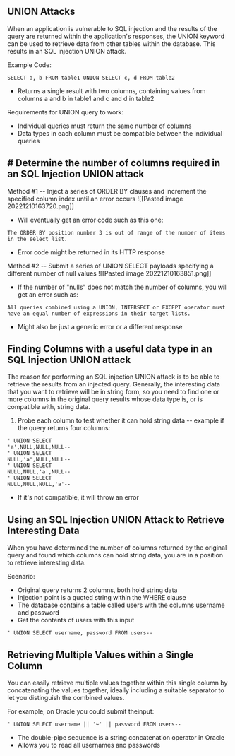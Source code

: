 
## UNION Attacks

When an application is vulnerable to SQL injection and the results of the query are returned within the application's responses, the UNION keyword can be used to retrieve data from other tables within the database. This results in an SQL injection UNION attack.

Example Code:
```
SELECT a, b FROM table1 UNION SELECT c, d FROM table2
```

- Returns a single result with two columns, containing values from columns a and b in table1 and c and d in table2

Requirements for UNION query to work:
- Individual queries must return the same number of columns
- Data types in each column must be compatible between the individual queries

## # Determine the number of columns required in an SQL Injection UNION attack

Method #1 -- Inject a series of ORDER BY clauses and increment the specified column index until an error occurs
![[Pasted image 20221210163720.png]]
- Will eventually get an error code such as this one:
```
The ORDER BY position number 3 is out of range of the number of items in the select list.
```
- Error code might be returned in its HTTP response

Method #2 -- Submit a series of UNION SELECT payloads specifying a different number of null values
![[Pasted image 20221210163851.png]]
- If the number of "nulls" does not match the number of columns, you will get an error such as:
```
All queries combined using a UNION, INTERSECT or EXCEPT operator must have an equal number of expressions in their target lists.
```
- Might also be just a generic error or a different response


##  Finding Columns with a useful data type in an SQL Injection UNION attack

The reason for performing an SQL injection UNION attack is to be able to retrieve the results from an injected query.
Generally, the interesting data that you want to retrieve will be in string form, so you need to find one or more columns in the original query results whose data type is, or is compatible with, string data.

1. Probe each column to test whether it can hold string data -- example if the query returns four columns:
```
' UNION SELECT
'a',NULL,NULL,NULL--
' UNION SELECT
NULL,'a',NULL,NULL--
' UNION SELECT
NULL,NULL,'a',NULL--
' UNION SELECT
NULL,NULL,NULL,'a'--
```
- If it's not compatible, it will throw an error


##  Using an SQL Injection UNION Attack to Retrieve Interesting Data

When you have determined the number of columns returned by the original query and found which columns can hold string data, you are in a position to retrieve interesting data.

Scenario:
- Original query returns 2 columns, both hold string data
- Injection point is a quoted string within the WHERE clause
- The database contains a table called users with the columns username and password
- Get the contents of users with this input
```
' UNION SELECT username, password FROM users--
```


## Retrieving Multiple Values within a Single Column

You can easily retrieve multiple values together within this single column by concatenating the values together, ideally including a suitable separator to let you distinguish the combined values. 

For example, on Oracle you could submit theinput:
```
' UNION SELECT username || '~' || password FROM users--
```
- The double-pipe sequence is a string concatenation operator in Oracle
- Allows you to read all usernames and passwords